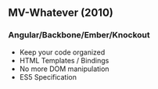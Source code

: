 ## MV-Whatever (2010)

### Angular/Backbone/Ember/Knockout

* Keep your code organized
* HTML Templates / Bindings
* No more DOM manipulation
* ES5 Specification
